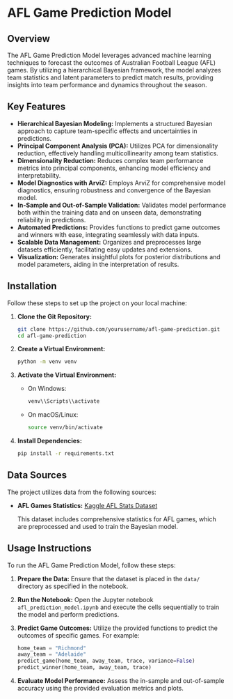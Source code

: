 # AFL Game Prediction Model

## Overview

The AFL Game Prediction Model leverages advanced machine learning techniques to forecast the outcomes of Australian Football League (AFL) games. By utilizing a hierarchical Bayesian framework, the model analyzes team statistics and latent parameters to predict match results, providing insights into team performance and dynamics throughout the season.

## Key Features

- **Hierarchical Bayesian Modeling:** Implements a structured Bayesian approach to capture team-specific effects and uncertainties in predictions.
- **Principal Component Analysis (PCA):** Utilizes PCA for dimensionality reduction, effectively handling multicollinearity among team statistics.
- **Dimensionality Reduction:** Reduces complex team performance metrics into principal components, enhancing model efficiency and interpretability.
- **Model Diagnostics with ArviZ:** Employs ArviZ for comprehensive model diagnostics, ensuring robustness and convergence of the Bayesian model.
- **In-Sample and Out-of-Sample Validation:** Validates model performance both within the training data and on unseen data, demonstrating reliability in predictions.
- **Automated Predictions:** Provides functions to predict game outcomes and winners with ease, integrating seamlessly with data inputs.
- **Scalable Data Management:** Organizes and preprocesses large datasets efficiently, facilitating easy updates and extensions.
- **Visualization:** Generates insightful plots for posterior distributions and model parameters, aiding in the interpretation of results.

## Installation

Follow these steps to set up the project on your local machine:

1. **Clone the Git Repository:**
   ```bash
   git clone https://github.com/yourusername/afl-game-prediction.git
   cd afl-game-prediction
   ```

2. **Create a Virtual Environment:**
   ```bash
   python -m venv venv
   ```

3. **Activate the Virtual Environment:**
   - On Windows:
     ```bash
     venv\\Scripts\\activate
     ```
   - On macOS/Linux:
     ```bash
     source venv/bin/activate
     ```

4. **Install Dependencies:**
   ```bash
   pip install -r requirements.txt
   ```

## Data Sources

The project utilizes data from the following sources:

- **AFL Games Statistics:** [Kaggle AFL Stats Dataset](https://www.kaggle.com/datasets/stoney71/aflstats/data?select=stats.csv)
  
  This dataset includes comprehensive statistics for AFL games, which are preprocessed and used to train the Bayesian model.

## Usage Instructions

To run the AFL Game Prediction Model, follow these steps:

1. **Prepare the Data:**
   Ensure that the dataset is placed in the `data/` directory as specified in the notebook.

2. **Run the Notebook:**
   Open the Jupyter notebook `afl_prediction_model.ipynb` and execute the cells sequentially to train the model and perform predictions.

3. **Predict Game Outcomes:**
   Utilize the provided functions to predict the outcomes of specific games. For example:
   ```python
   home_team = "Richmond"
   away_team = "Adelaide"
   predict_game(home_team, away_team, trace, variance=False)
   predict_winner(home_team, away_team, trace)
   ```

4. **Evaluate Model Performance:**
   Assess the in-sample and out-of-sample accuracy using the provided evaluation metrics and plots.
